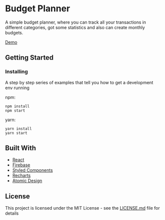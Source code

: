 # Budget Planner

A simple budget planner, where you can track all your transactions in different categories, got some statistics and also can create monthly budgets.

[Demo](http://budget-tracker.info/)

## Getting Started

### Installing

A step by step series of examples that tell you how to get a development env running

npm:

```
npm install
npm start
```

yarn:

```
yarn install
yarn start
```

## Built With

- [React](https://reactjs.org/)
- [Firebase](https://firebase.google.com/)
- [Styled Components](https://www.styled-components.com/)
- [Recharts](http://recharts.org/en-US/)
- [Atomic Design](http://bradfrost.com/blog/post/atomic-web-design/)

## License

This project is licensed under the MIT License - see the [LICENSE.md](LICENSE.md) file for details
